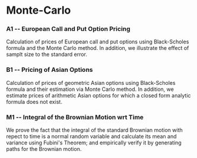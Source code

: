 # Monte-Carlo

### A1 -- European Call and Put Option Pricing
Calculation of prices of European call and put options using Black-Scholes formula and the Monte Carlo method. In addition, we illustrate the effect of
samplt size to the standard error.

### B1 -- Pricing of Asian Options
Calculation of prices of geometric Asian options using Black-Scholes formula and their estimation via Monte Carlo method. In addition, we estimate
prices of arithmetic Asian options for which a closed form analytic formula does not exist.

### M1 -- Integral of the Brownian Motion wrt Time
We prove the fact that the integral of the standard Brownian motion with repect to time is a normal random variable and calculate its mean and variance using 
Fubini's Theorem; and empirically verify it by generating paths for the Brownian motion.